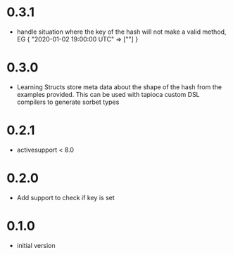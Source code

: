 # 0.3.1
* handle situation where the key of the hash will not make a valid method, EG { "2020-01-02 19:00:00 UTC" => [""] } 

# 0.3.0
* Learning Structs store meta data about the shape of the hash from the examples provided. This can be used with tapioca custom DSL compilers to generate sorbet types

# 0.2.1
* activesupport < 8.0

# 0.2.0
* Add support to check if key is set

# 0.1.0
* initial version
